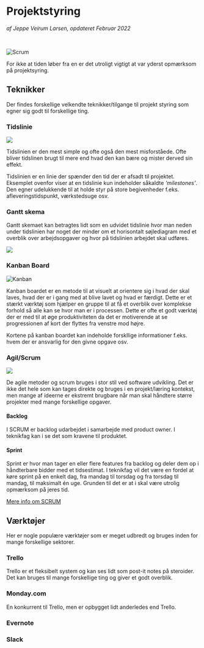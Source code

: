 # Projektstyring

*af Jeppe Veirum Larsen, opdateret Februar 2022*

<br>

![Scrum](https://www.probuilder.com/sites/probuilder/files/project%20management.jpg)

For ikke at tiden løber fra en er det utroligt vigtigt at var yderst opmærksom på projektsyring.



## Teknikker

Der findes forskellige velkendte teknikker/tilgange til projekt styring som egner sig godt til forskellige ting.

### Tidslinie

![](https://online.visual-paradigm.com/servlet/editor-content/knowledge/timeline-diagram/what-is-timeline-diagram/sites/7/2019/08/timeline-example-history-of-ai.png)

Tidslinien er den mest simple og ofte også den mest misforståede. Ofte bliver tidslinen brugt til mere end hvad den kan bære og mister derved sin effekt.

Tidslinien er en linie der spænder den tid der er afsadt til projektet. Eksemplet ovenfor viser at en tidslinie kun indeholder såkaldte *'milestones'*. Den egner udelukkende til at holde styr på store begivenheder f.eks. afleveringstidspunkt, værkstedsuge osv. 



### Gantt skema

Gantt skemaet kan betragtes lidt som en udvidet tidslinie hvor man neden under tidslinien har noget der minder om et horisontalt søjlediagram med et overblik over arbejdsopgaver og hvor på tidslinien arbejdet skal udføres.



![](https://upload.wikimedia.org/wikipedia/commons/6/61/Gantt-skema.JPG)



### Kanban Board

![Kanban](https://upload.wikimedia.org/wikipedia/commons/d/d3/Simple-kanban-board-.jpg)

Kanban boardet er en metode til at visuelt at orientere sig i hvad der skal laves, hvad der er i gang med at blive lavet og hvad er færdigt. Dette er et stærkt værktøj som hjælper en gruppe til at få et overblik over komplekse forhold så alle kan se hvor man er i processen. Dette er ofte et godt værktøj der er med til at øge produktiviteten da det er motiverende at se progressionen af kort der flyttes fra venstre mod højre.

Kortene på kanban boardet kan indeholde forskllige informationer f.eks. hvem der er ansvarlig for den givne opgave osv. 



### Agil/Scrum

![](https://advanz.dk/wp-content/uploads/2017/04/scrum-sprint-e1492410346503.jpg)

De agile metoder og scrum bruges i stor stil ved software udvikling. Det er ikke det hele som kan tages direkte og bruges i en projekt/læring kontekst, men mange af ideerne er ekstremt brugbare når man skal håndtere større projekter med mange forskellige opgaver. 



#### Backlog

I SCRUM er backlog udarbejdet i samarbejde med product owner. I teknikfag kan i se det som kravene til produktet.  

#### Sprint

Sprint er hvor man tager en eller flere features fra backlog og deler dem op i håndterbare bidder med et tidsestimat. I teknikfag vil det være en fordel at køre sprint på en enkelt dag, fra mandag til torsdag og fra torsdag til mandag, til maksimalt én uge. Grunden til det er at i skal være utrolig opmærksom på jeres tid. 



[Mere info om SCRUM](https://advanz.dk/blog/hvad-er-scrum-metode/)



## Værktøjer

Her er nogle populære værktøjer som er meget udbredt og bruges inden for mange forskellige sektorer.



### Trello

Trello er et fleksibelt system og kan ses lidt som post-it notes på steroider. Det kan bruges til mange forskellige ting og giver et godt overblik.



### Monday.com

En konkurrent til Trello, men er opbygget lidt anderledes end Trello.



### Evernote



### Slack

